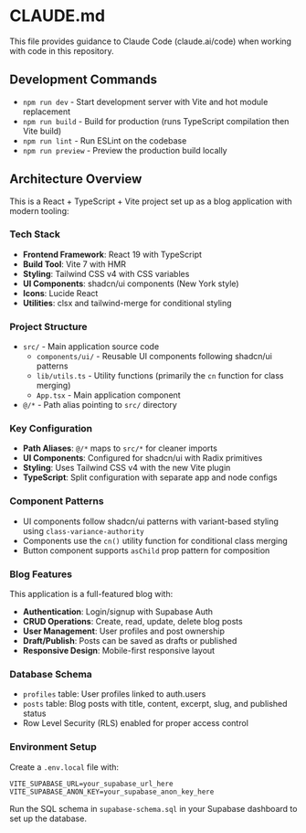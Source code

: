 # CLAUDE.md

This file provides guidance to Claude Code (claude.ai/code) when working with code in this repository.

## Development Commands

- `npm run dev` - Start development server with Vite and hot module replacement
- `npm run build` - Build for production (runs TypeScript compilation then Vite build)
- `npm run lint` - Run ESLint on the codebase
- `npm run preview` - Preview the production build locally

## Architecture Overview

This is a React + TypeScript + Vite project set up as a blog application with modern tooling:

### Tech Stack
- **Frontend Framework**: React 19 with TypeScript
- **Build Tool**: Vite 7 with HMR
- **Styling**: Tailwind CSS v4 with CSS variables
- **UI Components**: shadcn/ui components (New York style)
- **Icons**: Lucide React
- **Utilities**: clsx and tailwind-merge for conditional styling

### Project Structure
- `src/` - Main application source code
  - `components/ui/` - Reusable UI components following shadcn/ui patterns
  - `lib/utils.ts` - Utility functions (primarily the `cn` function for class merging)
  - `App.tsx` - Main application component
- `@/*` - Path alias pointing to `src/` directory

### Key Configuration
- **Path Aliases**: `@/*` maps to `src/*` for cleaner imports
- **UI Components**: Configured for shadcn/ui with Radix primitives
- **Styling**: Uses Tailwind CSS v4 with the new Vite plugin
- **TypeScript**: Split configuration with separate app and node configs

### Component Patterns
- UI components follow shadcn/ui patterns with variant-based styling using `class-variance-authority`
- Components use the `cn()` utility function for conditional class merging
- Button component supports `asChild` prop pattern for composition

### Blog Features
This application is a full-featured blog with:
- **Authentication**: Login/signup with Supabase Auth
- **CRUD Operations**: Create, read, update, delete blog posts
- **User Management**: User profiles and post ownership
- **Draft/Publish**: Posts can be saved as drafts or published
- **Responsive Design**: Mobile-first responsive layout

### Database Schema
- `profiles` table: User profiles linked to auth.users
- `posts` table: Blog posts with title, content, excerpt, slug, and published status
- Row Level Security (RLS) enabled for proper access control

### Environment Setup
Create a `.env.local` file with:
```
VITE_SUPABASE_URL=your_supabase_url_here
VITE_SUPABASE_ANON_KEY=your_supabase_anon_key_here
```

Run the SQL schema in `supabase-schema.sql` in your Supabase dashboard to set up the database.